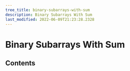 ```yaml
---
tree_title: binary-subarrays-with-sum
description: Binary Subarrays With Sum
last_modified: 2022-06-09T21:23:28.2328
---
```


# Binary Subarrays With Sum

## Contents
